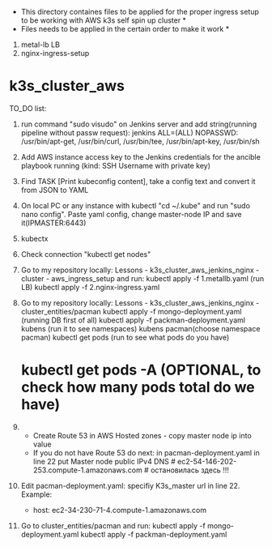 * This directory containes files to be applied for the proper ingress setup to be working with AWS k3s self spin up cluster *
* Files needs to be applied in the certain order to make it work *

1. metal-lb LB
2. nginx-ingress-setup

# k3s_cluster_aws

TO_DO list:
1. run command "sudo visudo" on Jenkins server and add string(running pipeline without passw request):
   jenkins ALL=(ALL) NOPASSWD: /usr/bin/apt-get, /usr/bin/curl, /usr/bin/tee, /usr/bin/apt-key, /usr/bin/sh
2. Add AWS instance access key to the Jenkins credentials for the ancible playbook running (kind: SSH Username with private key) 
3. Find TASK [Print kubeconfig content], take a config text and convert it from JSON to YAML
4. On local PC or any instance with kubectl "cd ~/.kube" and run "sudo nano config". Paste yaml config, change master-node IP and save it(IPMASTER:6443)
6. kubectx
5. Check connection "kubectl get nodes"

6. Go to my repository locally: Lessons - k3s_cluster_aws_jenkins_nginx - cluster - aws_ingress_setup and run:
   kubectl apply -f 1.metallb.yaml (run LB)
   kubectl apply -f 2.nginx-ingress.yaml
7. Go to my repository locally: Lessons - k3s_cluster_aws_jenkins_nginx - cluster_entities/pacman
     kubectl apply -f mongo-deployment.yaml (running DB first of all)
     kubectl apply -f packman-deployment.yaml
     kubens (run it to see namespaces)
     kubens pacman(choose namespace pacman)
     kubectl get pods (run to see what pods do you have)
     # kubectl get pods -A (OPTIONAL, to check how many pods total do we have)
8. * Create Route 53 in AWS
   Hosted zones - copy master node ip into value
   * If you do not have Route 53 do next: in pacman-deployment.yaml in line 22 put Master node public IPv4 DNS # ec2-54-146-202-253.compute-1.amazonaws.com # остановилась здесь !!!



7. Edit pacman-deployment.yaml: specifiy K3s_master url in line 22. Example:
   - host: ec2-34-230-71-4.compute-1.amazonaws.com
   
8. Go to cluster_entities/pacman and run:
   kubectl apply -f mongo-deployment.yaml
   kubectl apply -f packman-deployment.yaml    